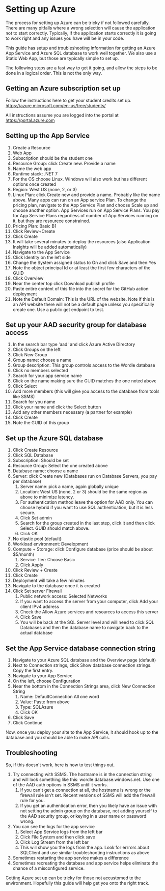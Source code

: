# Setting up Azure

The process for setting up Azure can be tricky if not followed carefully. There are many pitfalls where a wrong selection will 
cause the application not to start correctly. Typically, if the application starts correctly it is going to work right and any
issues you have will be in your code. 

This guide has setup and troubleshooting information for getting an Azure App Service and Azure SQL database to work well 
together. We also use a Static Web App, but those are typically simple to set up.

The following steps are a fast way to get it going, and allow the steps to be done in a logical order. This is not the only way.

## Getting an Azure subscription set up
Follow the instructions here to get your student credits set up. https://azure.microsoft.com/en-us/free/students/

All instructions assume you are logged into the portal at https://portal.azure.com


## Setting up the App Service
1. Create a Resource
2. Web App
3. Subscription should be the student one
4. Resource Group: click Create new. Provide a name
5. Name the web app
6. Runtime stack: .NET 7
7. For the OS choose Linux. Windows will also work but has different options once created
8. Region: West US (none, 2, or 3)
9. Linux Plan: click Create new and provide a name. Probably like the name above. Many apps can run on an App service Plan. To change the pricing plan, navigate to the App Service Plan and choose Scale up and choose another option. App Services run on App Service Plans. You pay for App Service Plans regardless of number of App Services running on it, but they are resourece constrained.
10. Pricing Plan: Basic B1
11. Click Review+Create
12. Click Create
13. It will take several minutes to deploy the resources (also Application Insights will be added automatically)
14. Navigate to the App Service
15. Click Identity on the left side
16. Change the System assigned status to On and click Save and then Yes
17. Note the object principal Id or at least the first few characters of the GUID
18. Click Overview
19. Near the center top click Download publish profile
20. Paste entire content of this file into the secret for the GitHub action deployment
21. Note the Default Domain: This is the URL of the website. Note if this is an API website there will not be a default page unless you specifically create one. Use a public get endpoint to test.


## Set up your AAD security group for database access
1. In the search bar type 'aad' and click Azure Active Directory
2. Click Groups on the left
3. Click New Group
4. Group name: choose a name
5. Group description: This group controls access to the Wordle database
6. Click no members selected
7. Search for your app service name
8. Click on the name making sure the GUID matches the one noted above
9. Click Select
10. Add more members (this will give you access to the database from tools like SSMS)
11. Search for you name
12. Click your name and click the Select button
13. Add any other members necessary (a partner for example)
14. Click Create
15. Note the GUID of this group


## Set up the Azure SQL database
1. Click Create Resource
2. Click SQL Database
3. Subscription: Should be set
4. Resource Group: Select the one created above
5. Database name: choose a name
6. Server: click Create new (Databases run on Database Servers, you pay per database)
   1. Server name: pick a name, again globally unique
   2. Location: West US (none, 2 or 3) should be the same region as above to minimize latency.
   3. For authentication method leave the option for AAD only. You can choose hybrid if you want to use SQL authentication, but it is less secure.
   4. Click Set admin
   5. Search for the group created in the last step, click it and then click Select. GUID should match above.
   6. Click OK
9. No elastic pool (default)
10. Workload environment: Development
11. Compute + Storage: click Configure database (price should be about $5/month)
    1. Service Tier: Choose Basic
    2. Click Apply 
13. Click Review + Create
14. Click Create
15. Deployment will take a few minutes
16. Navigate to the database once it is created
17. Click Set server Firewall
    1. Public network access: Selected Networks
    2. If you want to access the server from your computer, click Add your client IPv4 address
    4. Check the Allow Azure services and resources to access this server
    5. Click Save
    6. You will be back at the SQL Server level and will need to click SQL Databases and then the database name to navigate back to the actual database

## Set the App Service database connection string
1. Navigate to your Azure SQL database and the Overview page (default)
2. Next to Connection strings, click Show database connection strings. Copy the first entry.
3. Navigate to your App Service
4. On the left, choose Configuration
5. Near the bottom in the Connection Strings area, click New Connection String
   1. Name: DefaultConnection  All one word
   2. Value: Paste from above
   3. Type: SQLAzure
   4. Click OK
6. Click Save
7. Click Continue

Now, once you deploy your site to the App Service, it should hook up to the database and you should be able to make API calls.

## Troubleshooting
So, if this doesn't work, here is how to test things out.
1. Try connecting with SSMS. The hostname is in the connection string and will look something like this: wordle.database.windows.net. Use one of the AAD auth options in SSMS until it works.
   1. If you can't get a connection at all, the hostname is wrong or the firewall rule isn't set. Recent versions of SSMS will add the firewall rule for you.
   2. If you get an authentication error, then you likely have an issue with not setting the admin group on the database, not adding yourself to the AAD security group, or keying in a user name or password wrong.
2. You can see the logs for the app service
   1. Select App Service logs from the left bar
   2. Click File System and then click save
   3. Click Log Stream from the left bar
   4. This will show you the logs from the app. Look for errrors about SQLClient and use similar troubleshooting instructions as above
3. Sometimes restarting the app service makes a difference
4. Sometimes recreating the database and app service helps eliminate the chance of a misconfigured service.

Getting Azure set up can be tricky for those not accustomed to the environment. Hopefully this guide will help get you onto the right track.

